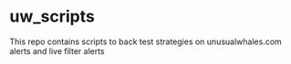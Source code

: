 # uw_scripts
This repo contains scripts to back test strategies on unusualwhales.com alerts and live filter alerts
